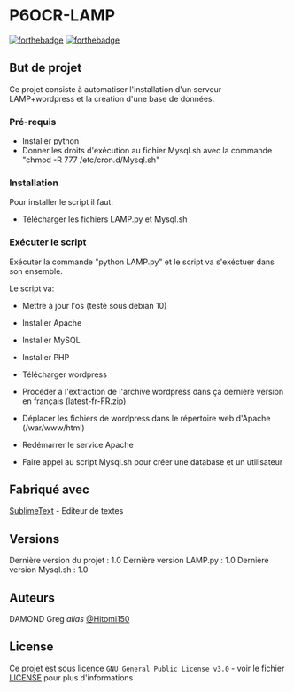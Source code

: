 # P6OCR-LAMP

[![forthebadge](http://forthebadge.com/images/badges/built-with-love.svg)](http://forthebadge.com)  [![forthebadge](http://forthebadge.com/images/badges/powered-by-electricity.svg)](http://forthebadge.com)


## But de projet

Ce projet consiste à automatiser l'installation d'un serveur LAMP+wordpress et la création d'une base de données.

### Pré-requis

- Installer python
- Donner les droits d'exécution au fichier Mysql.sh avec la commande "chmod -R 777 /etc/cron.d/Mysql.sh"

### Installation

Pour installer le script il faut:

- Télécharger les fichiers LAMP.py et Mysql.sh

### Exécuter le script

Exécuter la commande "python LAMP.py" et le script va s'exéctuer dans son ensemble.

Le script va:

- Mettre à jour l'os (testé sous debian 10)

- Installer Apache

- Installer MySQL

- Installer PHP

- Télécharger wordpress

- Procéder a l'extraction de l'archive wordpress dans ça dernière version en français (latest-fr-FR.zip)

- Déplacer les fichiers de wordpress dans le répertoire web d'Apache (/war/www/html)

- Redémarrer le service Apache

- Faire appel au script Mysql.sh pour créer une database et un utilisateur


## Fabriqué avec

[SublimeText](https://www.sublimetext.com/) - Editeur de textes


## Versions
Dernière version du projet : 1.0
Dernière version LAMP.py : 1.0
Dernière version Mysql.sh : 1.0


## Auteurs

DAMOND Greg _alias_ [@Hitomi150](https://github.com/Hitomi150)


## License

Ce projet est sous licence ``GNU General Public License v3.0`` - voir le fichier [LICENSE](LICENSE) pour plus d'informations

